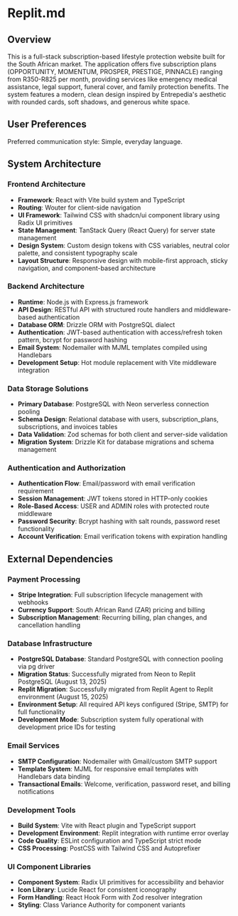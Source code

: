 # Replit.md

## Overview

This is a full-stack subscription-based lifestyle protection website built for the South African market. The application offers five subscription plans (OPPORTUNITY, MOMENTUM, PROSPER, PRESTIGE, PINNACLE) ranging from R350-R825 per month, providing services like emergency medical assistance, legal support, funeral cover, and family protection benefits. The system features a modern, clean design inspired by Entrepedia's aesthetic with rounded cards, soft shadows, and generous white space.

## User Preferences

Preferred communication style: Simple, everyday language.

## System Architecture

### Frontend Architecture
- **Framework**: React with Vite build system and TypeScript
- **Routing**: Wouter for client-side navigation
- **UI Framework**: Tailwind CSS with shadcn/ui component library using Radix UI primitives
- **State Management**: TanStack Query (React Query) for server state management
- **Design System**: Custom design tokens with CSS variables, neutral color palette, and consistent typography scale
- **Layout Structure**: Responsive design with mobile-first approach, sticky navigation, and component-based architecture

### Backend Architecture
- **Runtime**: Node.js with Express.js framework
- **API Design**: RESTful API with structured route handlers and middleware-based authentication
- **Database ORM**: Drizzle ORM with PostgreSQL dialect
- **Authentication**: JWT-based authentication with access/refresh token pattern, bcrypt for password hashing
- **Email System**: Nodemailer with MJML templates compiled using Handlebars
- **Development Setup**: Hot module replacement with Vite middleware integration

### Data Storage Solutions
- **Primary Database**: PostgreSQL with Neon serverless connection pooling
- **Schema Design**: Relational database with users, subscription_plans, subscriptions, and invoices tables
- **Data Validation**: Zod schemas for both client and server-side validation
- **Migration System**: Drizzle Kit for database migrations and schema management

### Authentication and Authorization
- **Authentication Flow**: Email/password with email verification requirement
- **Session Management**: JWT tokens stored in HTTP-only cookies
- **Role-Based Access**: USER and ADMIN roles with protected route middleware
- **Password Security**: Bcrypt hashing with salt rounds, password reset functionality
- **Account Verification**: Email verification tokens with expiration handling

## External Dependencies

### Payment Processing
- **Stripe Integration**: Full subscription lifecycle management with webhooks
- **Currency Support**: South African Rand (ZAR) pricing and billing
- **Subscription Management**: Recurring billing, plan changes, and cancellation handling

### Database Infrastructure
- **PostgreSQL Database**: Standard PostgreSQL with connection pooling via pg driver
- **Migration Status**: Successfully migrated from Neon to Replit PostgreSQL (August 13, 2025)
- **Replit Migration**: Successfully migrated from Replit Agent to Replit environment (August 15, 2025)
- **Environment Setup**: All required API keys configured (Stripe, SMTP) for full functionality
- **Development Mode**: Subscription system fully operational with development price IDs for testing

### Email Services
- **SMTP Configuration**: Nodemailer with Gmail/custom SMTP support
- **Template System**: MJML for responsive email templates with Handlebars data binding
- **Transactional Emails**: Welcome, verification, password reset, and billing notifications

### Development Tools
- **Build System**: Vite with React plugin and TypeScript support
- **Development Environment**: Replit integration with runtime error overlay
- **Code Quality**: ESLint configuration and TypeScript strict mode
- **CSS Processing**: PostCSS with Tailwind CSS and Autoprefixer

### UI Component Libraries
- **Component System**: Radix UI primitives for accessibility and behavior
- **Icon Library**: Lucide React for consistent iconography
- **Form Handling**: React Hook Form with Zod resolver integration
- **Styling**: Class Variance Authority for component variants